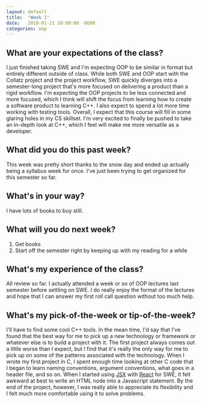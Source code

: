 ```yaml
---
layout: default
title:  "Week 1"
date:   2018-01-21 20:00:00 -0600
categories: oop
---
```


## What are your expectations of the class?
I just finished taking SWE and I'm expecting OOP to be similar in format but entirely different outside of class. While both SWE and OOP start with the Collatz project and the project workflow, SWE quickly diverges into a semester-long project that's more focused on delivering a product than a rigid workflow. I'm expecting the OOP projects to be less connected and more focused, which I think will shift the focus from learning how to create a software product to learning C++. I also expect to spend a lot more time working with testing tools. Overall, I expect that this course will fill in some glaring holes in my CS skillset. I'm very excited to finally be pushed to take an in-depth look at C++, which I feel will make me more versatile as a developer.

## What did you do this past week?
This week was pretty short thanks to the snow day and ended up actually being a syllabus week for once. I've just been trying to get organized for this semester so far.

## What's in your way?
I have lots of books to buy still.

## What will you do next week?
1. Get books
2. Start off the semester right by keeping up with my reading for a while

## What's my experience of the class?
All review so far. I actually attended a week or so of OOP lectures last semester before settling on SWE. I do really enjoy the format of the lectures and hope that I can answer my first roll call question without too much help.

## What's my pick-of-the-week or tip-of-the-week?
I'll have to find some cool C++ tools. In the mean time, I'd say that I've found that the best way for me to pick up a new technology or framework or whatever else is to build a project with it. The first project always comes out a little worse than I expect, but I find that it's really the only way for me to pick up on some of the patterns associated with the technology. When I wrote my first project in C, I spent enough time looking at other C code that I began to learn naming conventions, argument conventions, what goes in a header file, and so on. When I started using [JSX](https://facebook.github.io/jsx/) with [React](https://reactjs.org/) for SWE, it felt awkward at best to write an HTML node into a Javascript statement. By the end of the project, however, I was really able to appreciate its flexibility and I felt much more comfortable using it to solve problems.